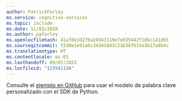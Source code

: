 ```yaml
---
author: PatrickFarley
ms.service: cognitive-services
ms.topic: include
ms.date: 11/03/2020
ms.author: pafarley
ms.openlocfilehash: 41af8e2d276a26943110e7e835442f18bc141d65
ms.sourcegitcommit: f2d0e1e91a6c345858d3c21b387b15e3b1fa8b4c
ms.translationtype: HT
ms.contentlocale: es-ES
ms.lasthandoff: 09/07/2021
ms.locfileid: "123541136"
---
```

Consulte el [ejemplo en GitHub](https://github.com/Azure-Samples/cognitive-services-speech-sdk/blob/b4257370e1d799f0b8b64be9bf2a34cad8b1a251/samples/python/console/speech_sample.py#L517) para usar el modelo de palabra clave personalizado con el SDK de Python.